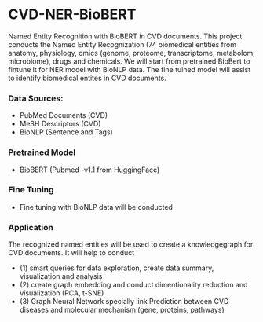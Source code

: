 # CVD-NER-BioBERT
Named Entity Recognition with BioBERT in CVD documents. This project conducts the Named Entity Recognization (74 biomedical entities from anatomy, physiology, omics (genome, proteome, transcriptome, metabolom, microbiome), drugs and chemicals. We will start from pretrained BioBert to fintune it for NER model with BioNLP data. The fine tuined model will assist to identify biomedical entites in CVD documents.

### Data Sources:
 - PubMed Documents (CVD)
 - MeSH Descriptors (CVD)
 - BioNLP (Sentence and Tags)

### Pretrained Model
-  BioBERT (Pubmed -v1.1 from HuggingFace)

### Fine Tuning
- Fine tuning with BioNLP data will be conducted

### Application
The recognized named entities will be used to create a knowledgegraph for CVD documents. It will help to conduct
-  (1) smart queries for data exploration, create data summary, visualization and analysis 
-  (2) create graph embedding and conduct dimentionality reduction and visualization (PCA, t-SNE)
-  (3) Graph Neural Network specially link Prediction between CVD diseases and molecular mechanism (gene,  proteins, pathways)


